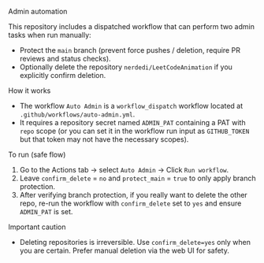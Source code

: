 Admin automation

This repository includes a dispatched workflow that can perform two admin tasks when run manually:

- Protect the `main` branch (prevent force pushes / deletion, require PR reviews and status checks).
- Optionally delete the repository `nerdedi/LeetCodeAnimation` if you explicitly confirm deletion.

How it works
- The workflow `Auto Admin` is a `workflow_dispatch` workflow located at `.github/workflows/auto-admin.yml`.
- It requires a repository secret named `ADMIN_PAT` containing a PAT with `repo` scope (or you can set it in the workflow run input as `GITHUB_TOKEN` but that token may not have the necessary scopes).

To run (safe flow)
1. Go to the Actions tab → select `Auto Admin` → Click `Run workflow`.
2. Leave `confirm_delete` = `no` and `protect_main` = `true` to only apply branch protection.
3. After verifying branch protection, if you really want to delete the other repo, re-run the workflow with `confirm_delete` set to `yes` and ensure `ADMIN_PAT` is set.

Important caution
- Deleting repositories is irreversible. Use `confirm_delete=yes` only when you are certain. Prefer manual deletion via the web UI for safety.
